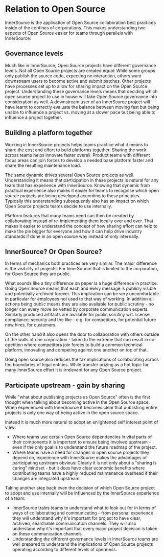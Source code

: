 # Relation to Open Source

InnerSource is the application of Open Source collaboration best practices inside of the confines of corporations.
This makes understanding two aspects of Open Source easier for teams through parallels with InnerSource:

## Governance levels

Much like in InnerSource, Open Source projects have different governance levels.
Not all Open Source projects are created equal: While some groups only publish the source code, expecting no interaction, others want downstream users to become active and submit patches.
Other projects have processes set up to allow for sharing impact on the Open Source project.
Understanding these governance levels means that deciding which open source project to use in house will take Open Source governance into consideration as well.
A downstream user of an InnerSource project will have learnt to correctly evaluate the balance between moving fast but being unable to influence a project vs. moving at a slower pace but being able to influence a project together.

## Building a platform together

Working in InnerSource projects helps teams practice what it means to share the cost and effort to build platforms together.
Sharing the work across teams helps innovate faster overall: Product teams with different focus areas can join forces to develop a needed base platform faster and share the resulting maintenance load.

The same dynamic drives several Open Source projects as well.
Understanding it means that participation in these projects is natural for any team that has experience with InnerSource.
Knowing that dynamic from practical experience also makes it easier for teams to recognise which open source projects are being developed according to these principles.
Typically this understanding subsequently also has an impact on which Open Source projects teams decide to use internally.

Platform features that many teams need can then be created by collaborating instead of re-implementing them locally over and over.
That makes it easier to understand the concept of how sharing effort can help to make the pie bigger for everyone and how it can help drive industry standards if done in an open source way instead of only internally.

## InnerSource? Or Open Source?

In terms of mechanics both practices are very similar.
The major difference is the visibility of projects: For InnerSource that is limited to the corporation, for Open Source they are public.

What sounds like a tiny difference on paper is a huge difference in practice.
Going Open Source means that each and every message is publicly visible and potentially archived forever.
This implication can be very uncomfortable in particular for employees not used to that way of working.
In addition all actions being public means they are also available for public scrutiny - no longer can every move be vetted by corporate communication experts.
Similarly produced artifacts are available for public scrutiny wrt. license compliance, security and the like - e.g. for competitors, for potential future new hires, for customers.

On the other hand it also opens the door to collaboration with others outside of the walls of one corporation - taken to the extreme that can result in co-opetition where competitors join forces to build a common technical platform, innovating and competing against one another on top of that.

Going open source also reduces the tax implications of collaborating across the boundaries of legal entities.
While transfer prizing as a hot topic for many InnerSource effort it is irrelevant for any Open Source project.


## Participate upstream - gain by sharing

While "what about publishing projects as Open Source" often is the first thought when talking about becoming active in the Open Source space.
When experienced with InnerSource it becomes clear that publishing entire projects is only one way of being active in the open source space.

Instead it is much more natural to adopt an enlightened self interest point of view:
* Where teams use certain Open Source dependencies in vital parts of their components it is important to ensure being involved upstream - even if the only goal is to understand the future roadmap of the project.
* Where teams have a need for changes in open source projects they depend on, experience with InnerSource makes the advantages of participating upstream obvious: Clearly it is not only about a "sharing is caring" mindset - but it does have clear economic benefits where contributing teams have a highly reduced maintenance overhead if their changes are integrated upstream.

Taking another step back even the decision of which Open Source project to adopt and use internally will be influenced by the InnerSource experience of a team:
* InnerSource trains teams to understand what to look out for in terms of ways of collaborating and communicating - from personal experience they will understand why it's important for project to have clear, archived, searchable communication channels.
They will also understand why it's important that every major project decision is taken on these communication channels.
* Understanding the different governance levels in InnerSource teams are well prepared to understand the implications of Open Source projects operating according to different levels of openness.
